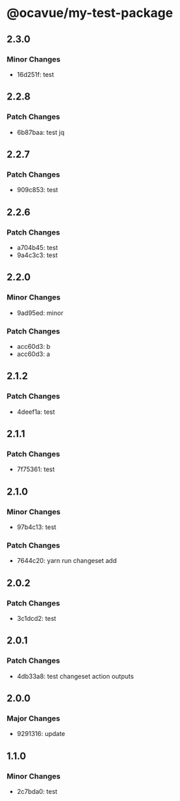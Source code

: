 # @ocavue/my-test-package

## 2.3.0

### Minor Changes

- 16d251f: test

## 2.2.8

### Patch Changes

- 6b87baa: test jq

## 2.2.7

### Patch Changes

- 909c853: test

## 2.2.6

### Patch Changes

- a704b45: test
- 9a4c3c3: test

## 2.2.0

### Minor Changes

- 9ad95ed: minor

### Patch Changes

- acc60d3: b
- acc60d3: a

## 2.1.2

### Patch Changes

- 4deef1a: test

## 2.1.1

### Patch Changes

- 7f75361: test

## 2.1.0

### Minor Changes

- 97b4c13: test

### Patch Changes

- 7644c20: yarn run changeset add

## 2.0.2

### Patch Changes

- 3c1dcd2: test

## 2.0.1

### Patch Changes

- 4db33a8: test changeset action outputs

## 2.0.0

### Major Changes

- 9291316: update

## 1.1.0

### Minor Changes

- 2c7bda0: test
